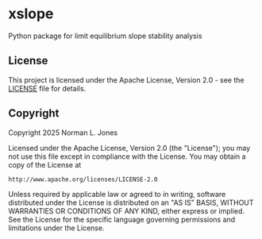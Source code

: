 # xslope
Python package for limit equilibrium slope stability analysis

## License

This project is licensed under the Apache License, Version 2.0 - see the [LICENSE](LICENSE) file for details.

## Copyright

Copyright 2025 Norman L. Jones

Licensed under the Apache License, Version 2.0 (the "License");
you may not use this file except in compliance with the License.
You may obtain a copy of the License at

    http://www.apache.org/licenses/LICENSE-2.0

Unless required by applicable law or agreed to in writing, software
distributed under the License is distributed on an "AS IS" BASIS,
WITHOUT WARRANTIES OR CONDITIONS OF ANY KIND, either express or implied.
See the License for the specific language governing permissions and
limitations under the License.

